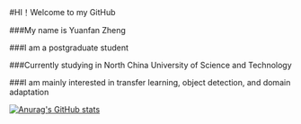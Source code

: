 
#HI！Welcome to my GitHub

###My name is Yuanfan Zheng

###I am a postgraduate student

###Currently studying in North China University of Science and Technology

###I am mainly interested in transfer learning, object detection, and domain adaptation

[![Anurag's GitHub stats](https://github-readme-stats.vercel.app/api?username=zyfone)](https://github.com/anuraghazra/github-readme-stats)
